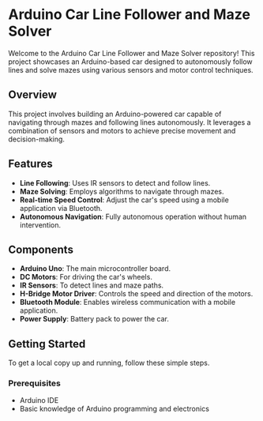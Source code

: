 # Arduino Car Line Follower and Maze Solver

Welcome to the Arduino Car Line Follower and Maze Solver repository! This project showcases an Arduino-based car designed to autonomously follow lines and solve mazes using various sensors and motor control techniques.

## Overview
This project involves building an Arduino-powered car capable of navigating through mazes and following lines autonomously. It leverages a combination of sensors and motors to achieve precise movement and decision-making.

## Features
- **Line Following**: Uses IR sensors to detect and follow lines.
- **Maze Solving**: Employs algorithms to navigate through mazes.
- **Real-time Speed Control**: Adjust the car's speed using a mobile application via Bluetooth.
- **Autonomous Navigation**: Fully autonomous operation without human intervention.

## Components
- **Arduino Uno**: The main microcontroller board.
- **DC Motors**: For driving the car's wheels.
- **IR Sensors**: To detect lines and maze paths.
- **H-Bridge Motor Driver**: Controls the speed and direction of the motors.
- **Bluetooth Module**: Enables wireless communication with a mobile application.
- **Power Supply**: Battery pack to power the car.

## Getting Started
To get a local copy up and running, follow these simple steps.

### Prerequisites
- Arduino IDE
- Basic knowledge of Arduino programming and electronics
  

